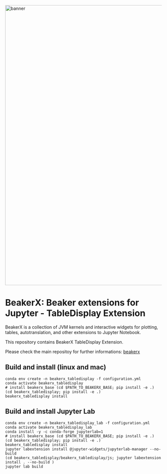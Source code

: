 <!--
    Copyright 2020 TWO SIGMA OPEN SOURCE, LLC

    Licensed under the Apache License, Version 2.0 (the "License");
    you may not use this file except in compliance with the License.
    You may obtain a copy of the License at

           http://www.apache.org/licenses/LICENSE-2.0

    Unless required by applicable law or agreed to in writing, software
    distributed under the License is distributed on an "AS IS" BASIS,
    WITHOUT WARRANTIES OR CONDITIONS OF ANY KIND, either express or implied.
    See the License for the specific language governing permissions and
    limitations under the License.
-->

<img width="900" alt="banner" src="https://user-images.githubusercontent.com/963093/34594978-31d70312-f1a2-11e7-861c-705a9e932c3c.png">

# BeakerX: Beaker extensions for Jupyter - TableDisplay Extension

BeakerX is a collection of JVM kernels and interactive widgets for
plotting, tables, autotranslation, and other extensions to Jupyter
Notebook.

This repository contains BeakerX TableDisplay Extension.

Please check the main repositoy for further informations:
[beakerx](https://github.com/twosigma/beakerx)


## Build and install (linux and mac)
```
conda env create -n beakerx_tabledisplay -f configuration.yml
conda activate beakerx_tabledisplay
# install beakerx_base (cd $PATH_TO_BEAKERX_BASE; pip install -e .)
(cd beakerx_tabledisplay; pip install -e .)
beakerx_tabledisplay install
```

## Build and install Jupyter Lab
```
conda env create -n beakerx_tabledisplay_lab -f configuration.yml
conda activate beakerx_tabledisplay_lab
conda install -y -c conda-forge jupyterlab=1
# install beakerx_base (cd $PATH_TO_BEAKERX_BASE; pip install -e .)
(cd beakerx_tabledisplay; pip install -e .)
beakerx_tabledisplay install
jupyter labextension install @jupyter-widgets/jupyterlab-manager --no-build
(cd beakerx_tabledisplay/beakerx_tabledisplay/js; jupyter labextension install . --no-build )
jupyter lab build
```
